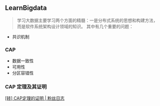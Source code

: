 ## LearnBigdata

> 学习大数据主要学习两个方面的精髓：一是分布式系统的思想和构建方法，而是软件系统架构设计领域的知识。
其中有几个重要的问题：
- 共识机制

### CAP

- 数据一致性
- 可用性
- 分区容错性

### CAP 定理及其证明

[[转] CAP定理的证明 | 粉丝日志](http://blog.fens.me/distribution-cap/)